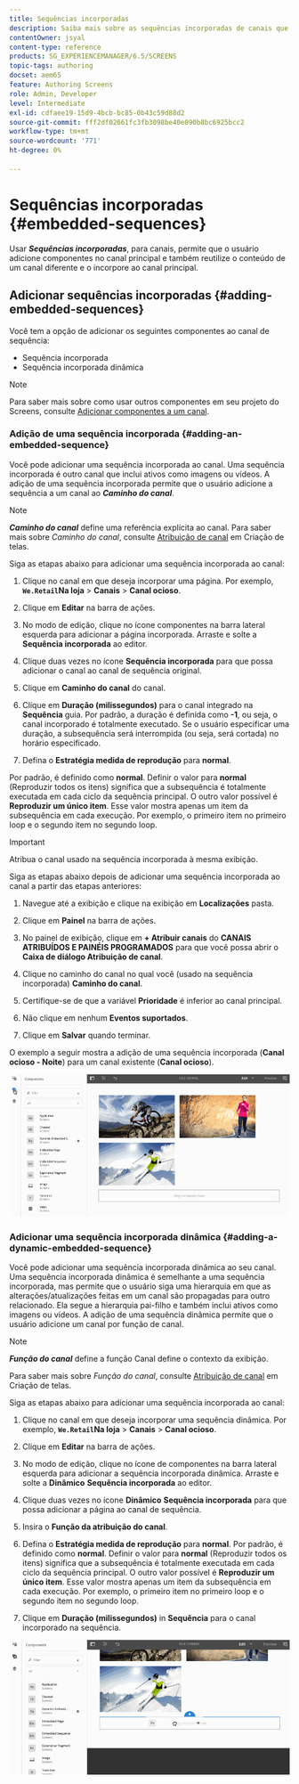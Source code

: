 ```yaml
---
title: Sequências incorporadas
description: Saiba mais sobre as sequências incorporadas de canais que permitem adicionar componentes no canal principal, reutilizar o conteúdo de um canal diferente e incorporá-lo ao canal principal.
contentOwner: jsyal
content-type: reference
products: SG_EXPERIENCEMANAGER/6.5/SCREENS
topic-tags: authoring
docset: aem65
feature: Authoring Screens
role: Admin, Developer
level: Intermediate
exl-id: cdfaee19-15d9-4bcb-bc85-0b43c59d88d2
source-git-commit: fff2df02661fc3fb3098be40e090b8bc6925bcc2
workflow-type: tm+mt
source-wordcount: '771'
ht-degree: 0%

---
```


# Sequências incorporadas {#embedded-sequences}

Usar ***Sequências incorporadas***, para canais, permite que o usuário adicione componentes no canal principal e também reutilize o conteúdo de um canal diferente e o incorpore ao canal principal.

## Adicionar sequências incorporadas {#adding-embedded-sequences}

Você tem a opção de adicionar os seguintes componentes ao canal de sequência:

* Sequência incorporada
* Sequência incorporada dinâmica

>[!NOTE]
>
>Para saber mais sobre como usar outros componentes em seu projeto do Screens, consulte [Adicionar componentes a um canal](adding-components-to-a-channel.md).

### Adição de uma sequência incorporada {#adding-an-embedded-sequence}

Você pode adicionar uma sequência incorporada ao canal. Uma sequência incorporada é outro canal que inclui ativos como imagens ou vídeos. A adição de uma sequência incorporada permite que o usuário adicione a sequência a um canal ao ***Caminho do canal***.

>[!NOTE]
>***Caminho do canal*** define uma referência explícita ao canal.
>Para saber mais sobre *Caminho do canal*, consulte [Atribuição de canal](channel-assignment.md) em Criação de telas.

Siga as etapas abaixo para adicionar uma sequência incorporada ao canal:

1. Clique no canal em que deseja incorporar uma página. Por exemplo, **`We.Retail`Na loja** > **Canais** > **Canal ocioso**.

1. Clique em **Editar** na barra de ações.
1. No modo de edição, clique no ícone componentes na barra lateral esquerda para adicionar a página incorporada. Arraste e solte a **Sequência incorporada** ao editor.
1. Clique duas vezes no ícone **Sequência incorporada** para que possa adicionar o canal ao canal de sequência original.
1. Clique em **Caminho do canal** do canal.
1. Clique em **Duração (milissegundos)** para o canal integrado na **Sequência** guia. Por padrão, a duração é definida como **-1**, ou seja, o canal incorporado é totalmente executado. Se o usuário especificar uma duração, a subsequência será interrompida (ou seja, será cortada) no horário especificado.

1. Defina o **Estratégia medida de reprodução** para **normal**.

Por padrão, é definido como **normal**. Definir o valor para **normal** (Reproduzir todos os itens) significa que a subsequência é totalmente executada em cada ciclo da sequência principal. O outro valor possível é **Reproduzir um único item**. Esse valor mostra apenas um item da subsequência em cada execução. Por exemplo, o primeiro item no primeiro loop e o segundo item no segundo loop.

>[!IMPORTANT]
>
>Atribua o canal usado na sequência incorporada à mesma exibição.
>
>Siga as etapas abaixo depois de adicionar uma sequência incorporada ao canal a partir das etapas anteriores:
>
>1. Navegue até a exibição e clique na exibição em **Localizações** pasta.
>1. Clique em **Painel** na barra de ações.
>1. No painel de exibição, clique em **+ Atribuir canais** do **CANAIS ATRIBUÍDOS E PAINÉIS PROGRAMADOS** para que você possa abrir o **Caixa de diálogo Atribuição de canal**.
>
>1. Clique no caminho do canal no qual você (usado na sequência incorporada) **Caminho do canal**.
>1. Certifique-se de que a variável **Prioridade** é inferior ao canal principal.
>
>1. Não clique em nenhum **Eventos suportados**.
>1. Clique em **Salvar** quando terminar.
>

O exemplo a seguir mostra a adição de uma sequência incorporada (**Canal ocioso - Noite**) para um canal existente (**Canal ocioso**).

![novo2](assets/new2.gif)

### Adicionar uma sequência incorporada dinâmica {#adding-a-dynamic-embedded-sequence}

Você pode adicionar uma sequência incorporada dinâmica ao seu canal. Uma sequência incorporada dinâmica é semelhante a uma sequência incorporada, mas permite que o usuário siga uma hierarquia em que as alterações/atualizações feitas em um canal são propagadas para outro relacionado. Ela segue a hierarquia pai-filho e também inclui ativos como imagens ou vídeos. A adição de uma sequência dinâmica permite que o usuário adicione um canal por função de canal.

>[!NOTE]
>
>***Função do canal*** define a função Canal define o contexto da exibição.
>
>Para saber mais sobre *Função do canal*, consulte [Atribuição de canal](channel-assignment.md) em Criação de telas.

Siga as etapas abaixo para adicionar uma sequência incorporada ao canal:

1. Clique no canal em que deseja incorporar uma sequência dinâmica. Por exemplo, **`We.Retail`Na loja** > **Canais** > **Canal ocioso**.

1. Clique em **Editar** na barra de ações.
1. No modo de edição, clique no ícone de componentes na barra lateral esquerda para adicionar a sequência incorporada dinâmica. Arraste e solte a **Dinâmico** **Sequência incorporada** ao editor.

1. Clique duas vezes no ícone **Dinâmico** **Sequência incorporada** para que possa adicionar a página ao canal de sequência.

1. Insira o **Função da atribuição do canal**.
1. Defina o **Estratégia medida de reprodução** para **normal**. Por padrão, é definido como **normal**. Definir o valor para **normal** (Reproduzir todos os itens) significa que a subsequência é totalmente executada em cada ciclo da sequência principal. O outro valor possível é **Reproduzir um único item**. Esse valor mostra apenas um item da subsequência em cada execução. Por exemplo, o primeiro item no primeiro loop e o segundo item no segundo loop.

1. Clique em **Duração (milissegundos)** in **Sequência** para o canal incorporado na sequência.

![mais recente](assets/latest.gif)
